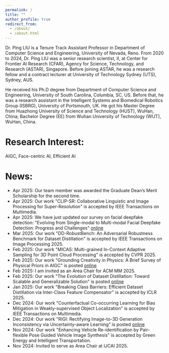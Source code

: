 ```yaml
---
permalink: /
title: ""
author_profile: true
redirect_from: 
  - /about/
  - /about.html
---
```


Dr. Ping LIU is a Tenure Track Assistant Professor in Department of Computer Science and Engineering, University of Nevada, Reno. From 2020 to 2024, Dr. Ping LIU was a senior research scientist, II, at Center for Frontier AI Research (CFAR), Agency for Science, Technology, and Research (ASTAR), Singapore. Before joining ASTAR, he was a research fellow and a contract lecturer at University of Technology Sydney (UTS), Sydney, AUS.  

He received his Ph.D degree from  Department of Computer Science and Engineering, University of South Carolina, Columbia, SC, US.  Before that, he was a research assistant in the Intelligent Systems and Biomedical Robotics Group (ISBRG), University of Portsmouth, UK.  He got his Master Degree from Huazhong University of Science and Technology (HUST), WuHan, China;  Bachelor Degree (EE) from Wuhan University of Technology (WUT), WuHan, China.


Research Interest:
======
AIGC, Face-centric AI, Efficient AI
 
News:
======
* Apr 2025: Our team member was awarded the Graduate Dean’s Merit Scholarship for the second time.
* Apr 2025: Our work "CLIP-SR: Collaborative Linguistic and Image Processing for Super-Resolution" is accepted by IEEE Transactions on Multimedia.
* Apr 2025: We have just updated our survey on facial deepfake detection: "Evolving from Single-modal to Multi-modal Facial Deepfake Detection: Progress and Challenges" [online](https://arxiv.org/pdf/2406.06965)
* Mar 2025: Our work "DD-RobustBench: An Adversarial Robustness Benchmark for Dataset Distillation" is accepted by IEEE Transactions on Image Processing 2025.
* Feb 2025: Our work "MICAS: Multi-grained In-Context Adaptive Sampling for 3D Point Cloud Processing" is accepted by CVPR 2025. 
* Feb 2025: Our work "Grounding Creativity in Physics: A Brief Survey of Physical Priors in AIGC" is posted [online](https://arxiv.org/pdf/2502.07007)
* Feb 2025: I am invited as an Area Chair for ACM MM 2025.
* Feb 2025: Our work "The Evolution of Dataset Distillation: Toward Scalable and Generalizable Solution" is posted [online](https://arxiv.org/abs/2502.05673)
* Jan 2025: Our work "Breaking Class Barriers: Efficient Dataset Distillation via Inter-Class Feature Compensator" is accepted by ICLR 2025. 
* Dec 2024: Our work "Counterfactual Co-occurring Learning for Bias Mitigation in Weakly-supervised Object Localization" is accepted by IEEE Transactions on Multimedia. 
* Dec 2024: Our work "RIGI: Rectifying Image-to-3D Generation Inconsistency via Uncertainty-aware Learning" is posted [online](https://arxiv.org/abs/2411.18866)
* Nov 2024: Our work "Enhancing Vehicle Re-identification by Pair-flexible Pose Guided Vehicle Image Synthesis" is accepted by Green Energy and Intelligent Transportation. 
* Nov 2024: Invited to serve as Area Chair at IJCAI 2025.

<div id="clustrmaps-widget">
<script type="text/javascript" id="clustrmaps" src="//clustrmaps.com/map_v2.js?d=oXRv4M63JdtwBIkQ5oKu8c-q64iduHv6EuXiZlADu50&cl=ffffff&w=a"></script>
</div>
